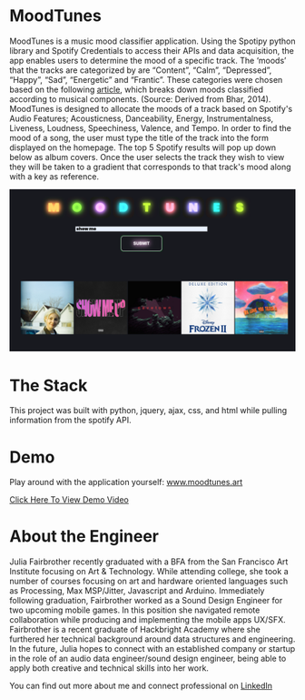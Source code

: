 # MoodTunes

MoodTunes is a music mood classifier application. Using the Spotipy python library and Spotify Credentials to access their APIs and data acquisition, the app enables users to determine the mood of a specific track. The ‘moods’ that the tracks are categorized by are “Content”, “Calm”, “Depressed”, “Happy”, “Sad”, “Energetic” and “Frantic”. These categories were chosen based on the following [article](https://sites.tufts.edu/eeseniordesignhandbook/2015/music-mood-classification/), which breaks down moods classified according to musical components. (Source: Derived from Bhar, 2014). MoodTunes is designed to allocate the moods of a track based on Spotify's Audio Features; Acousticness, Danceability, Energy, Instrumentalness, Liveness, Loudness, Speechiness, Valence, and Tempo. In order to find the mood of a song, the user must type the title of the track into the form displayed on the homepage. The top 5 Spotify results will pop up down below as album covers. Once the user selects the track they wish to view they will be taken to a gradient that corresponds to that track's mood along with a key as reference.

![Homepage](MoodTunes.png)

# The Stack

This project was built with python, jquery, ajax, css, and html while pulling information from the spotify API. 

# Demo 

Play around with the application yourself: 
www.moodtunes.art

[Click Here To View Demo Video](https://www.youtube.com/watch?v=uLIeZLqDHLw)

# About the Engineer
Julia Fairbrother recently graduated with a BFA from the San Francisco Art Institute focusing on Art & Technology. While attending college, she took a number of courses focusing on art and hardware oriented languages such as Processing, Max MSP/Jitter, Javascript and Arduino. Immediately following graduation, Fairbrother worked as a Sound Design Engineer for two upcoming mobile games. In this position she navigated remote collaboration while producing and implementing the mobile apps UX/SFX. Fairbrother is a recent graduate of Hackbright Academy where she furthered her technical background around data structures and engineering. In the future, Julia hopes to connect with an established company or startup in the role of an audio data engineer/sound design engineer, being able to apply both creative and technical skills into her work.

You can find out more about me and connect professional on [LinkedIn](www.linkedin.com/in/julia-fairbrother)

